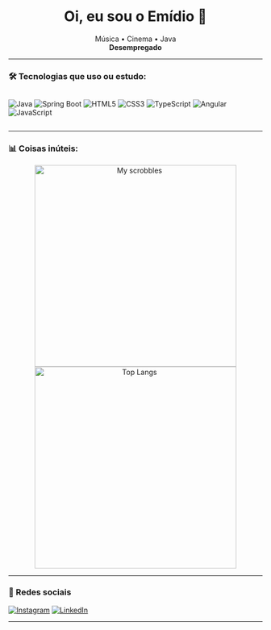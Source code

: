 <h1 align="center">Oi, eu sou o Emídio 👋</h1>

<p align="center">
   Música •  Cinema •  Java<br>
  <strong>Desempregado</strong>
</p>

---

### 🛠️ Tecnologias que uso ou estudo:
<div style="display: flex; flex-wrap: wrap;">
  
![Java](https://img.shields.io/badge/Java-ED8B00?style=for-the-badge&logo=openjdk&logoColor=white)
![Spring Boot](https://img.shields.io/badge/Spring-6DB33F?style=for-the-badge&logo=spring&logoColor=white)
![HTML5](https://img.shields.io/badge/HTML5-E34F26?style=for-the-badge&logo=html5&logoColor=white)
![CSS3](https://img.shields.io/badge/CSS3-1572B6?style=for-the-badge&logo=css3&logoColor=white)
![TypeScript](https://img.shields.io/badge/TypeScript-007ACC?style=for-the-badge&logo=typescript&logoColor=white)
![Angular](https://img.shields.io/badge/Angular-DD0031?style=for-the-badge&logo=angular&logoColor=white)
![JavaScript](https://img.shields.io/badge/JavaScript-F7DF1E?style=for-the-badge&logo=javascript&logoColor=black)

</div>

---

### 📊 Coisas inúteis:

<p align="center">
  <img src="https://lastfm-recently-played.vercel.app/api?user=mdio_" alt="My scrobbles" width="400">
  <img src="https://github-readme-stats.vercel.app/api/top-langs/?username=emid1-o&hide=html" alt="Top Langs" width="400">
</p>



---

### 📱 Redes sociais

[![Instagram](https://img.shields.io/badge/@emdi1o-E4405F?style=for-the-badge&logo=instagram&logoColor=white)](https://instagram.com/emdi1o)
[![LinkedIn](https://img.shields.io/badge/LinkedIn-0A66C2?style=for-the-badge&logo=linkedin&logoColor=white)](https://www.linkedin.com/in/em%C3%ADdio-neto-2bb2a2294/?trk=opento_sprofile_topcard)

---

<div align="center">
  
</div>



